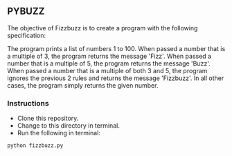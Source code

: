## PYBUZZ

The objective of Fizzbuzz is to create a program with the following specification:

The program prints a list of numbers 1 to 100.
When passed a number that is a multiple of 3, the program returns the message 'Fizz'.
When passed a number that is a multiple of 5, the program returns the message 'Buzz'.
When passed a number that is a multiple of both 3 and 5, the program ignores the previous 2 rules and returns the message 'Fizzbuzz'.
In all other cases, the program simply returns the given number.

### Instructions
- Clone this repository.
- Change to this directory in terminal.
- Run the following in terminal:
```
python fizzbuzz.py
```
